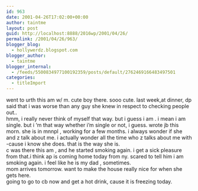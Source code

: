 ```yaml
---
id: 963
date: 2001-04-26T17:02:00+00:00
author: taintme
layout: post
guid: http://localhost:8888/2016wp/2001/04/26/
permalink: /2001/04/26/963/
blogger_blog:
  - hollywerdz.blogspot.com
blogger_author:
  - taintme
blogger_internal:
  - /feeds/5500834977100192359/posts/default/2762469166483497501
categories:
  - titleImport
---
```

went to urth this am w/ m. cute boy there. sooo cute. last week,at dinner, dp said that i was worse than any guy she knew in respect to checking people out..  
hmm, i really never think of myself that way. but i guess i am . i mean i am single. but i &#8216;m that way whether i&#8217;m single or not, i guess. wrote jb this morn. she is in mnnpl , working for a few months. i always wonder if she and z talk about me. i actually wonder all the time who z talks about me with -cause i know she does. that is the way she is.   
c was there this am , and he started smoking again. i get a sick pleasure from that.i think ap is coming home today from ny. scared to tell him i am smoking again. i feel like he is my dad , sometimes.  
mom arrives tomorrow. want to make the house really nice for when she gets here.  
going to go to cb now and get a hot drink, cause it is freezing today.